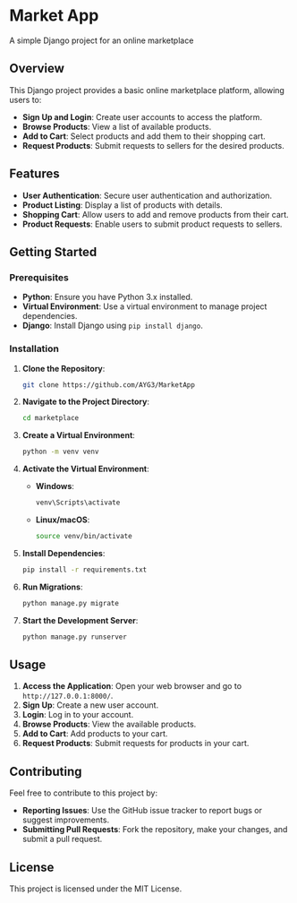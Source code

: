 # Market App
A simple Django project for an online marketplace

## Overview
This Django project provides a basic online marketplace platform, allowing users to:
- **Sign Up and Login**: Create user accounts to access the platform.
- **Browse Products**: View a list of available products.
- **Add to Cart**: Select products and add them to their shopping cart.
- **Request Products**: Submit requests to sellers for the desired products.

## Features
- **User Authentication**: Secure user authentication and authorization.
- **Product Listing**: Display a list of products with details.
- **Shopping Cart**: Allow users to add and remove products from their cart.
- **Product Requests**: Enable users to submit product requests to sellers.

## Getting Started

### Prerequisites
- **Python**: Ensure you have Python 3.x installed.
- **Virtual Environment**: Use a virtual environment to manage project dependencies.
- **Django**: Install Django using `pip install django`.

### Installation

1. **Clone the Repository**:
    ```bash
    git clone https://github.com/AYG3/MarketApp
    ```

2. **Navigate to the Project Directory**:
    ```bash
    cd marketplace
    ```

3. **Create a Virtual Environment**:
    ```bash
    python -m venv venv
    ```

4. **Activate the Virtual Environment**:
    - **Windows**:
        ```bash
        venv\Scripts\activate
        ```
    - **Linux/macOS**:
        ```bash
        source venv/bin/activate
        ```

5. **Install Dependencies**:
    ```bash
    pip install -r requirements.txt
    ```

6. **Run Migrations**:
    ```bash
    python manage.py migrate
    ```

7. **Start the Development Server**:
    ```bash
    python manage.py runserver
    ```

## Usage
1. **Access the Application**: Open your web browser and go to `http://127.0.0.1:8000/`.
2. **Sign Up**: Create a new user account.
3. **Login**: Log in to your account.
4. **Browse Products**: View the available products.
5. **Add to Cart**: Add products to your cart.
6. **Request Products**: Submit requests for products in your cart.

## Contributing
Feel free to contribute to this project by:
- **Reporting Issues**: Use the GitHub issue tracker to report bugs or suggest improvements.
- **Submitting Pull Requests**: Fork the repository, make your changes, and submit a pull request.

## License
This project is licensed under the MIT License.
